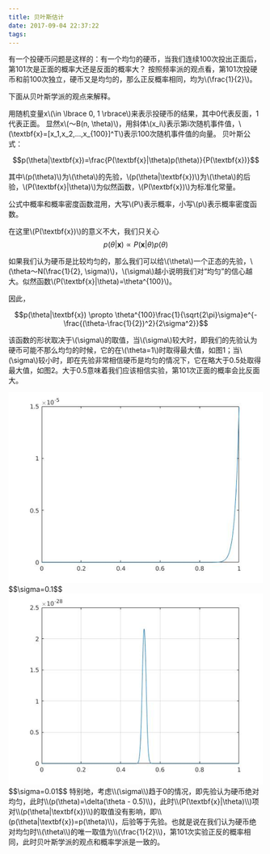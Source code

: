 ```yaml
---
title: 贝叶斯估计
date: 2017-09-04 22:37:22
tags:
---
```

<script type="text/javascript" src="http://cdn.mathjax.org/mathjax/latest/MathJax.js?config=default"></script>

有一个投硬币问题是这样的：有一个均匀的硬币，当我们连续100次投出正面后，第101次是正面的概率大还是反面的概率大？
按照频率派的观点看，第101次投硬币和前100次独立，硬币又是均匀的，那么正反概率相同，均为\\(\frac{1}{2}\\)。

下面从贝叶斯学派的观点来解释。

<!-- more -->

用随机变量x\\(\in \lbrace 0, 1 \rbrace\\)来表示投硬币的结果，其中0代表反面，1代表正面。
显然x\\(～B(n, \theta)\\)，用斜体\\(x_i\\)表示第i次随机事件值，\\(\textbf{x}=[x_1,x_2,...,x_{100}]^T\\)表示100次随机事件值的向量。
贝叶斯公式：

$$p(\theta|\textbf{x})=\frac{P(\textbf{x}|\theta)p(\theta)}{P(\textbf{x})}$$

其中\\(p(\theta)\\)为\\(\theta\\)的先验，\\(p(\theta|\textbf{x})\\)为\\(\theta\\)的后验，\\(P(\textbf{x}|\theta)\\)为似然函数，\\(P(\textbf{x})\\)为标准化常量。

公式中概率和概率密度函数混用，大写\\(P\\)表示概率，小写\\(p\\)表示概率密度函数。

在这里\\(P(\textbf{x})\\)的意义不大，我们只关心
$$p(\theta|\textbf{x}) \propto P(\textbf{x}|\theta)p(\theta)$$

如果我们认为硬币是比较均匀的，那么我们可以给\\(\theta\\)一个正态的先验，\\(\theta～N(\frac{1}{2}, \sigma)\\)，\\(\sigma\\)越小说明我们对“均匀”的信心越大。似然函数\\(P(\textbf{x}|\theta)=\theta^{100}\\)。

因此，

$$p(\theta|\textbf{x}) \propto \theta^{100}\frac{1}{\sqrt{2\pi}\sigma}e^{-\frac{(\theta-\frac{1}{2})^2}{2\sigma^2}}$$

该函数的形状取决于\\(\sigma\\)的取值，当\\(\sigma\\)较大时，即我们的先验认为硬币可能不那么均匀的时候，它的在\\(\theta=1\\)时取得最大值，如图1；当\\(\sigma\\)较小时，即在先验非常相信硬币是均匀的情况下，它在略大于0.5处取得最大值，如图2。大于0.5意味着我们应该相信实验，第101次正面的概率会比反面大。
<div align=center>
<img src="BayesianEstimation/fig1.jpg" alt="Fig.1"/>
</div>
<!--#<center>![Fig.1](BayesianEstimation/fig1.jpg)</center>!-->
$$\sigma=0.1$$
<!--#<center>![Fig.2](BayesianEstimation/fig2.jpg)</center>!-->
<div align=center>
<img src="BayesianEstimation/fig2.jpg" alt="Fig.2"/>
</div>
$$\sigma=0.01$$
特别地，考虑\\(\sigma\\)趋于0的情况，即先验认为硬币绝对均匀，此时\\(p(\theta)=\delta(\theta - 0.5)\\)，此时\\(P(\textbf{x}|\theta)\\)项对\\(p(\theta|\textbf{x})\\)的取值没有影响，即\\(p(\theta|\textbf{x})=p(\theta)\\)，后验等于先验。也就是说在我们认为硬币绝对均匀时\\(\theta\\)的唯一取值为\\(\frac{1}{2}\\)，第101次实验正反的概率相同，此时贝叶斯学派的观点和概率学派是一致的。

